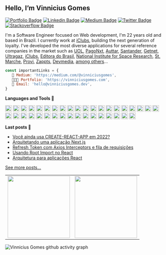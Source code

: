 ## Hello, I’m Vinnicius Gomes</a>

[![Portfolio Badge](https://img.shields.io/badge/Website-vinniciusgomes.dev-black)](https://vinniciusgomes.dev)
[![Linkedin Badge](https://img.shields.io/badge/-LinkedIn-blue?style=flat-square&logo=Linkedin&logoColor=white&link=https://www.linkedin.com/in/vinniciusgomes/)](https://www.linkedin.com/in/vinniciusgomes/) 
[![Medium Badge](https://img.shields.io/badge/-Medium-292929?style=flat-square&labelColor=292929&logo=Medium&link=https://medium.com/@vinniciusgomes/)](https://medium.com/@vinniciusgomes/)
[![Twitter Badge](https://img.shields.io/badge/-Twitter-1ca0f1?style=flat-square&labelColor=1ca0f1&logo=twitter&logoColor=white&link=https://twitter.com/vinniciusgomees)](https://twitter.com/vinniciusgomees)
[![Stackoverflow Badge](https://img.shields.io/badge/-Stackoverflow-4CA143?style=flat-square&logo=Stackoverflow&logoColor=white&link=https://pt.stackoverflow.com/users/87615/vinnicius-gomes?tab=profile)](https://pt.stackoverflow.com/users/87615/vinnicius-gomes?tab=profile)


I'm a Software Engineer focused on Web development, I'm 22 years old and based in Brazil. I currently work at <a href="https://iclubs.tech">iClubs</a>, building the next generation of loyalty. I've developed the most diverse applications for several reference companies in the market such as <a href="https://uol.com.br">UOL</a>, <a href="https://www.pagonxt.com/">PagoNxt</a>, <a href="https://www.auttar.com.br">Auttar</a>, <a href="https://www.santander.com/en/home">Santander</a>, <a href="https://site.getnet.com.br">Getnet</a>, <a href="https://www.ultragaz.com.br">Ultragaz</a>, <a href="https://www.iclubs.tech">iClubs</a>, <a href="https://www.editoradobrasil.com.br">Editora do Brasil</a>, <a href="http://www.inpe.br">National Institute for Space Research</a>, <a href="https://www.marche.com.br">St. Marche</a>, <a href="https://provi.com.br">Provi</a>, <a href="https://zappts.com">Zappts</a>, <a href="https://devmedia.com.br">Devmedia</a>, <a href="https://vinniciusgomes.dev/companies">among others</a>...


```js
const importantLinks = {
   📒 Medium: 'https://medium.com/@vinniciusgomes', 
   👨🏻‍💻 Portfolio: 'https://vinniciusgomes.com',
   👋 Email: 'hello@vinniciusgomes.dev',
}
```

**Languages and Tools 🚀**

<a href="https://developer.mozilla.org/en-US/docs/Web/JavaScript" title="JavaScript"><img src="https://github.com/tomchen/stack-icons/blob/master/logos/javascript.svg" alt="JavaScript" width="21px" height="21px"></a>
<a href="https://www.typescriptlang.org/" title="Typescript"><img src="https://github.com/tomchen/stack-icons/blob/master/logos/typescript-icon.svg" alt="Typescript" width="21px" height="21px"></a>
<a href="https://reactjs.org/" title="React"><img src="https://github.com/tomchen/stack-icons/blob/master/logos/react.svg" alt="React" width="21px" height="21px"></a>
<a href="https://redux.js.org/" title="Redux"><img src="https://github.com/tomchen/stack-icons/blob/master/logos/redux.svg" alt="Redux" width="21px" height="21px"></a>
<a href="https://vuejs.org/" title="Vue.js"><img src="https://github.com/tomchen/stack-icons/blob/master/logos/vue.svg" alt="Vue.js" width="21px" height="21px"></a>
<a href="https://jquery.com/" title="jQuery"><img src="https://github.com/tomchen/stack-icons/blob/master/logos/jquery-icon.svg" alt="jQuery" width="21px" height="21px"></a>
<a href="https://www.w3.org/TR/CSS/" title="CSS3"><img src="https://github.com/tomchen/stack-icons/blob/master/logos/css-3.svg" alt="CSS3" width="21px" height="21px"></a>
<a href="https://sass-lang.com/" title="Sass"><img src="https://github.com/tomchen/stack-icons/blob/master/logos/sass.svg" alt="Sass" width="21px" height="21px"></a>
<a href="https://getbootstrap.com/" title="Bootstrap"><img src="https://github.com/tomchen/stack-icons/blob/master/logos/bootstrap.svg" alt="Bootstrap" width="21px" height="21px"></a>
<a href="https://www.w3.org/TR/html5/" title="HTML5"><img src="https://github.com/tomchen/stack-icons/blob/master/logos/html-5.svg" alt="HTML5" width="21px" height="21px"></a>
<a href="https://nodejs.org/" title="Node.js"><img src="https://github.com/tomchen/stack-icons/blob/master/logos/nodejs-icon.svg" alt="Node.js" width="21px" height="21px"></a>
<a href="https://expressjs.com/" title="Express"><img src="https://github.com/tomchen/stack-icons/blob/master/logos/express.svg" alt="Express" width="21px" height="21px"></a>
<a href="https://php.net/" title="PHP"><img src="https://github.com/tomchen/stack-icons/blob/master/logos/php.svg" alt="PHP" width="21px" height="21px"></a>
<a href="https://dev.mysql.com/" title="MySQL"><img src="https://github.com/tomchen/stack-icons/blob/master/logos/mysql.svg" alt="MySQL" width="21px" height="21px"></a>
<a href="https://www.mongodb.org/" title="MongoDB"><img src="https://github.com/tomchen/stack-icons/blob/master/logos/mongodb-icon.svg" alt="MongoDB" width="21px" height="21px"></a>
<a href="https://graphql.org/" title="GraphQL"><img src="https://github.com/tomchen/stack-icons/blob/master/logos/graphql.svg" alt="GraphQL" width="21px" height="21px"></a>
<a href="https://www.docker.com/" title="docker"><img src="https://github.com/tomchen/stack-icons/blob/master/logos/docker-icon.svg" alt="docker" width="21px" height="21px"></a>
<a href="https://angular.io/" title="Angular"><img src="https://github.com/tomchen/stack-icons/blob/master/logos/angular-icon.svg" alt="Angular" width="21px" height="21px"></a>
<a href="https://zeit.co/next" title="Next.js"><img src="https://github.com/tomchen/stack-icons/blob/master/logos/nextjs.svg" alt="Next.js" width="21px" height="21px"></a>
<a href="https://reactnative.dev/" title="React Native"><img src="https://github.com/tomchen/stack-icons/blob/master/logos/react.svg" alt="React Native" width="21px" height="21px"></a>
<a href="https://deno.land/" title="Deno"><img src="https://github.com/tomchen/stack-icons/blob/master/logos/deno.svg" alt="Deno" width="21px" height="21px"></a>
<a href="https://git-scm.com/" title="Git"><img src="https://github.com/tomchen/stack-icons/blob/master/logos/git-icon.svg" alt="Git" width="21px" height="21px"></a>
<a href="https://www.npmjs.com/" title="NPM"><img src="https://github.com/tomchen/stack-icons/blob/master/logos/npm.svg" alt="NPM" width="21px" height="21px"></a>
<a href="https://yarnpkg.com/" title="Yarn"><img src="https://github.com/tomchen/stack-icons/blob/master/logos/yarn.svg" alt="Yarn" width="21px" height="21px"></a>
<a href="https://gulpjs.com/" title="Gulp"><img src="https://github.com/tomchen/stack-icons/blob/master/logos/gulp.svg" alt="Gulp" width="21px" height="21px"></a>
<a href="https://webpack.js.org/" title="webpack"><img src="https://github.com/tomchen/stack-icons/blob/master/logos/webpack.svg" alt="webpack" width="21px" height="21px"></a>
<a href="https://rollupjs.org/" title="rollup.js"><img src="https://github.com/tomchen/stack-icons/blob/master/logos/rollup.svg" alt="rollup.js" width="21px" height="21px"></a>
<a href="https://babeljs.io/" title="Babel"><img src="https://github.com/tomchen/stack-icons/blob/master/logos/babel.svg" alt="Babel" width="21px" height="21px"></a>
<a href="https://eslint.org/" title="ESLint"><img src="https://github.com/tomchen/stack-icons/blob/master/logos/eslint.svg" alt="ESLint" width="21px" height="21px"></a>
<a href="https://prettier.io/" title="Prettier"><img src="https://github.com/tomchen/stack-icons/blob/master/logos/prettier.svg" alt="Prettier" width="21px" height="21px"></a>
<a href="https://jestjs.io/" title="Jest"><img src="https://github.com/tomchen/stack-icons/blob/master/logos/jest.svg" alt="Jest" width="21px" height="21px"></a>
<a href="https://code.visualstudio.com/" title="Visual Studio Code"><img src="https://github.com/tomchen/stack-icons/blob/master/logos/visual-studio-code.svg" alt="Visual Studio Code" width="21px" height="21px"></a>
<a href="https://electron.atom.io/" title="Electron"><img src="https://github.com/tomchen/stack-icons/blob/master/logos/electron.svg" alt="Electron" width="21px" height="21px"></a>
<a href="https://wordpress.org/" title="WordPress"><img src="https://github.com/tomchen/stack-icons/blob/master/logos/wordpress-icon.svg" alt="WordPress" width="21px" height="21px"></a>
<a href="https://ant.design/" title="Ant Design"><img src="https://github.com/tomchen/stack-icons/blob/master/logos/ant-design.svg" alt="Ant Design" width="21px" height="21px"></a>
<a href="http://figma.com" title="Figma"><img src="https://camo.githubusercontent.com/9c25db6c8f2f83863c65be2cc47543020be957662831452aa5a7d6d81129f6fe/68747470733a2f2f63646e2e737667706f726e2e636f6d2f6c6f676f732f6669676d612e737667" alt="Figma" width="21px" height="21px"></a>
<a href="https://www.adobe.com/products/photoshop.html" title="Adobe Photoshop"><img src="https://github.com/tomchen/stack-icons/blob/master/logos/adobe-photoshop.svg" alt="Adobe Photoshop" width="21px" height="21px"></a>


**Last posts 📒**
<!-- BLOG-POST-LIST:START -->
- [Você ainda usa CREATE-REACT-APP em 2022?](https://vinniciusgomes.medium.com/voc%C3%AA-ainda-usa-create-react-app-em-2022-3434aff3d644)
- [Arquitetando uma aplicação Next.js](https://vinniciusgomes.medium.com/arquitetando-uma-aplica%C3%A7%C3%A3o-next-js-4e30f45d69ac)
- [Refresh Token com Axios Interceptors e fila de requisições](https://vinniciusgomes.medium.com/refresh-token-com-axios-interceptors-e-fila-de-requisicoes-cf5eb39ee586)
- [Usando Root Import no React](https://vinniciusgomes.medium.com/root-import-com-react-e-typescript-8ad7259d87cc)
- [Arquitetura para aplicações React](https://vinniciusgomes.medium.com/arquitetando-uma-aplica%C3%A7%C3%A3o-react-de-uma-forma-organizada-e-escal%C3%A1vel-4e4491e9bf39)
<!-- BLOG-POST-LIST:END -->

<a href="https://vinniciusgomes.medium.com/">See more posts...</a>


<table align="center">
  <row>
    <td>
     <!-- Card -->
      <img height='200' src='https://github-readme-stats.vercel.app/api/top-langs/?username=vinniciusgomes&layout=compact&theme=react'>
    </td>
    <td>
      <img height='200' src='https://github-readme-stats.vercel.app/api?username=vinniciusgomes&show_icons=true&theme=react'>
    </td>
  </row>
</table> 


![Vinnicius Gomes github activity graph](https://activity-graph.herokuapp.com/graph?username=vinniciusgomes&theme=react-dark)
